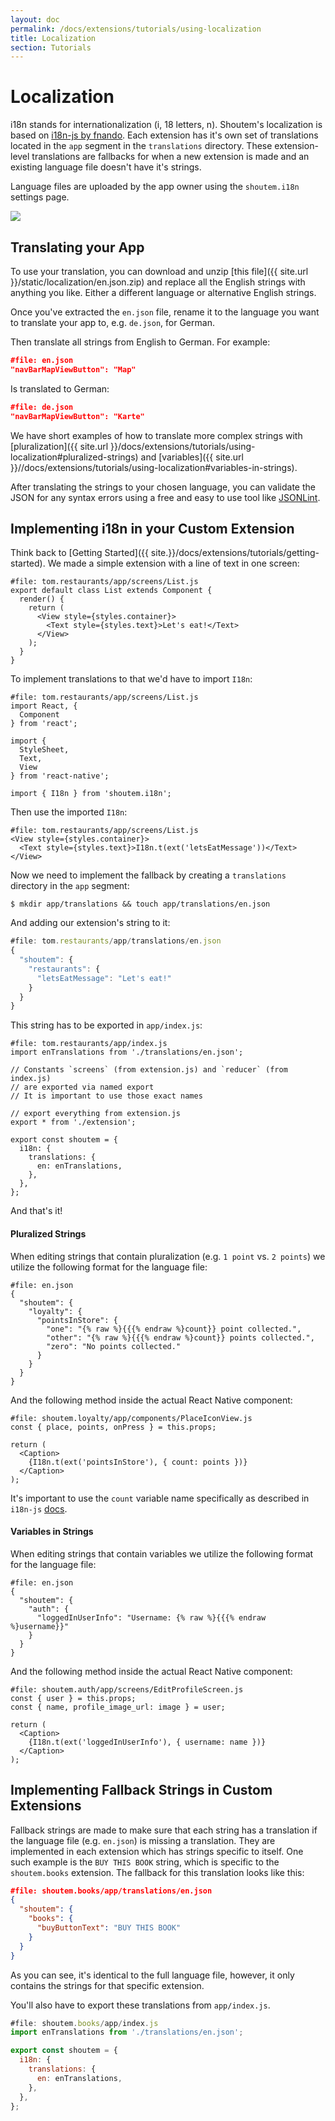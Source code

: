 ```yaml
---
layout: doc
permalink: /docs/extensions/tutorials/using-localization
title: Localization
section: Tutorials
---
```


# Localization

i18n stands for internationalization (i, 18 letters, n). Shoutem's localization is based on [i18n-js by fnando](https://github.com/fnando/i18n-js). Each extension has it's own set of translations located in the `app` segment in the `translations` directory. These extension-level translations are fallbacks for when a new extension is made and an existing language file doesn't have it's strings.

Language files are uploaded by the app owner using the `shoutem.i18n` settings page.

<p class="image">
<img src='{{ site.url }}/img/tutorials/localization/i18n-settings-page.png'/>
</p>

## Translating your App

To use your translation, you can download and unzip [this file]({{ site.url }}/static/localization/en.json.zip) and replace all the English strings with anything you like. Either a different language or alternative English strings.

Once you've extracted the `en.json` file, rename it to the language you want to translate your app to, e.g. `de.json`, for German.

Then translate all strings from English to German. For example:

```JSON
#file: en.json
"navBarMapViewButton": "Map"
```

Is translated to German:

```JSON
#file: de.json
"navBarMapViewButton": "Karte"
```

We have short examples of how to translate more complex strings with [pluralization]({{ site.url }}/docs/extensions/tutorials/using-localization#pluralized-strings) and [variables]({{ site.url }}//docs/extensions/tutorials/using-localization#variables-in-strings).

After translating the strings to your chosen language, you can validate the JSON for any syntax errors using a free and easy to use tool like [JSONLint](https://jsonlint.com/).

## Implementing i18n in your Custom Extension

Think back to [Getting Started]({{ site.}}/docs/extensions/tutorials/getting-started). We made a simple extension with a line of text in one screen:

```JavaScript{5}
#file: tom.restaurants/app/screens/List.js
export default class List extends Component {
  render() {
    return (
      <View style={styles.container}>
        <Text style={styles.text}>Let's eat!</Text>
      </View>
    );
  }
}
```

To implement translations to that we'd have to import `I18n`:

```JavaScript{11}
#file: tom.restaurants/app/screens/List.js
import React, {
  Component
} from 'react';

import {
  StyleSheet,
  Text,
  View
} from 'react-native';

import { I18n } from 'shoutem.i18n';
```

Then use the imported `I18n`:

```JavaScript{2}
#file: tom.restaurants/app/screens/List.js
<View style={styles.container}>
  <Text style={styles.text}>I18n.t(ext('letsEatMessage'))</Text>
</View>
```

Now we need to implement the fallback by creating a `translations` directory in the `app` segment:

```ShellSession
$ mkdir app/translations && touch app/translations/en.json
```

And adding our extension's string to it:

```JavaScript
#file: tom.restaurants/app/translations/en.json
{
  "shoutem": {
    "restaurants": {
      "letsEatMessage": "Let's eat!"
    }
  }
}
```

This string has to be exported in `app/index.js`:

```JavaScript{1,10-16}
#file: tom.restaurants/app/index.js
import enTranslations from './translations/en.json';

// Constants `screens` (from extension.js) and `reducer` (from index.js)
// are exported via named export
// It is important to use those exact names

// export everything from extension.js
export * from './extension';

export const shoutem = {
  i18n: {
    translations: {
      en: enTranslations,
    },
  },
};
```

And that's it!

#### Pluralized Strings

When editing strings that contain pluralization (e.g. `1 point` vs. `2 points`) we utilize the following format for the language file:

```JSON{4-7}
#file: en.json
{
  "shoutem": {
    "loyalty": {
      "pointsInStore": {
        "one": "{% raw %}{{{% endraw %}count}} point collected.",
        "other": "{% raw %}{{{% endraw %}count}} points collected.",
        "zero": "No points collected."
      }
    }
  }
}
```

And the following method inside the actual React Native component:

```JavaScript{5}
#file: shoutem.loyalty/app/components/PlaceIconView.js
const { place, points, onPress } = this.props;

return (
  <Caption>
    {I18n.t(ext('pointsInStore'), { count: points })}
  </Caption>
);
```

It's important to use the `count` variable name specifically as described in `i18n-js` [docs](https://github.com/fnando/i18n-js#readme).

#### Variables in Strings

When editing strings that contain variables we utilize the following format for the language file:

```JSON{3-4}
#file: en.json
{
  "shoutem": {
    "auth": {
      "loggedInUserInfo": "Username: {% raw %}{{{% endraw %}username}}"
    }
  }
}
```

And the following method inside the actual React Native component:

```JavaScript{6}
#file: shoutem.auth/app/screens/EditProfileScreen.js
const { user } = this.props;
const { name, profile_image_url: image } = user;

return (
  <Caption>
    {I18n.t(ext('loggedInUserInfo'), { username: name })}
  </Caption>
);
```

## Implementing Fallback Strings in Custom Extensions

Fallback strings are made to make sure that each string has a translation if the language file (e.g. `en.json`) is missing a translation. They are implemented in each extension which has strings specific to itself. One such example is the `BUY THIS BOOK` string, which is specific to the `shoutem.books` extension. The fallback for this translation looks like this:

```JSON
#file: shoutem.books/app/translations/en.json
{
  "shoutem": {
    "books": {
      "buyButtonText": "BUY THIS BOOK"
    }
  }
}
```

As you can see, it's identical to the full language file, however, it only contains the strings for that specific extension.

You'll also have to export these translations from `app/index.js`.

```JavaScript
#file: shoutem.books/app/index.js
import enTranslations from './translations/en.json';

export const shoutem = {
  i18n: {
    translations: {
      en: enTranslations,
    },
  },
};
```

